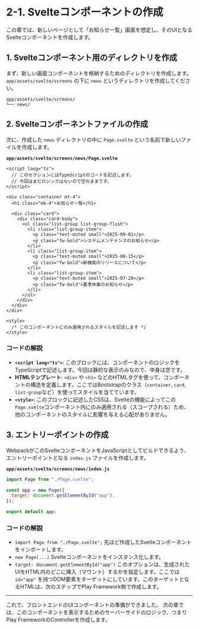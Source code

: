 # 2-1. Svelteコンポーネントの作成

この章では、新しいページとして「お知らせ一覧」画面を想定し、そのUIとなるSvelteコンポーネントを作成します。

## 1. Svelteコンポーネント用のディレクトリを作成

まず、新しい画面コンポーネントを格納するためのディレクトリを作成します。
`app/assets/svelte/screens` の下に `news` というディレクトリを作成してください。

```
app/assets/svelte/screens/
└── news/
```

## 2. Svelteコンポーネントファイルの作成

次に、作成した `news` ディレクトリの中に `Page.svelte` という名前で新しいファイルを作成します。

**`app/assets/svelte/screens/news/Page.svelte`**

```svelte
<script lang="ts">
  // このセクションにはTypeScriptのコードを記述します。
  // 今回はまだロジックはないので空のままです。
</script>

<div class="container mt-4">
  <h1 class="mb-4">お知らせ一覧</h1>

  <div class="card">
    <div class="card-body">
      <ul class="list-group list-group-flush">
        <li class="list-group-item">
          <p class="text-muted small">2025-09-01</p>
          <p class="fw-bold">システムメンテナンスのお知らせ</p>
        </li>
        <li class="list-group-item">
          <p class="text-muted small">2025-08-15</p>
          <p class="fw-bold">新機能のリリースについて</p>
        </li>
        <li class="list-group-item">
          <p class="text-muted small">2025-07-20</p>
          <p class="fw-bold">夏季休業のお知らせ</p>
        </li>
      </ul>
    </div>
  </div>
</div>

<style>
  /* このコンポーネントにのみ適用されるスタイルを記述します */
</style>
```

### コードの解説

-   **`<script lang="ts">`**:
    このブロックには、コンポーネントのロジックをTypeScriptで記述します。今回は静的な表示のみなので、中身は空です。
-   **HTMLテンプレート**:
    `<div>` や `<h1>` などのHTMLタグを使って、コンポーネントの構造を定義します。ここではBootstrapのクラス（`container`, `card`, `list-group`など）を使ってスタイルを当てています。
-   **`<style>`**:
    このブロックに記述したCSSは、Svelteの機能によってこの`Page.svelte`コンポーネント内にのみ適用される（スコープされる）ため、他のコンポーネントのスタイルに影響を与える心配がありません。

## 3. エントリーポイントの作成

WebpackがこのSvelteコンポーネントをJavaScriptとしてビルドできるよう、エントリーポイントとなる `index.js` ファイルを作成します。

**`app/assets/svelte/screens/news/index.js`**

```javascript
import Page from "./Page.svelte";

const app = new Page({
  target: document.getElementById("app"),
});

export default app;
```

### コードの解説
- `import Page from "./Page.svelte";`
  先ほど作成したSvelteコンポーネントをインポートします。
- `new Page(...)`
  Svelteコンポーネントをインスタンス化します。
- `target: document.getElementById("app")`
  このオプションは、生成されたUIをHTML内のどこに挿入（マウント）するかを指定します。ここでは `id="app"` を持つDOM要素をターゲットにしています。このターゲットとなるHTMLは、次のステップでPlay Framework側で作成します。

---

これで、フロントエンドのUIコンポーネントの準備ができました。
次の章では、このコンポーネントを表示するためのサーバーサイドのロジック、つまりPlay FrameworkのControllerを作成します。
